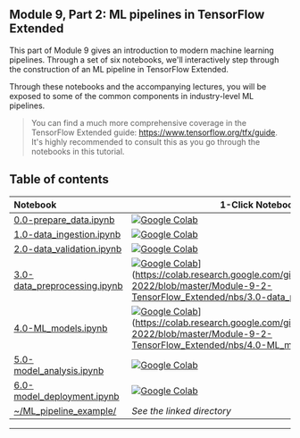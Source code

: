 ## Module 9, Part 2: ML pipelines in TensorFlow Extended

This part of Module 9 gives an introduction to modern machine learning pipelines. Through a set of six notebooks, we'll interactively step through the construction of an ML pipeline in TensorFlow Extended.

Through these notebooks and the accompanying lectures, you will be exposed to some of the common components in industry-level ML pipelines. 

> You can find a much more comprehensive coverage in the TensorFlow Extended guide: https://www.tensorflow.org/tfx/guide. It's highly recommended to consult this as you go through the notebooks in this tutorial. 

## Table of contents

| Notebook    |      1-Click Notebook      |
|:----------|------|
|  [0.0-prepare_data.ipynb](https://nbviewer.org/github/alu042/DAT255-2022/blob/master/Module-9-2-TensorFlow_Extended/nbs/0.0-prepare_data.ipynb)  | [![Google Colab](https://colab.research.google.com/assets/colab-badge.svg)](https://colab.research.google.com/github/alu042/DAT255-2022/blob/master/Module-9-2-TensorFlow_Extended/nbs/0.0-prepare_data.ipynb)
| [1.0-data_ingestion.ipynb](https://nbviewer.org/github/alu042/DAT255-2022/blob/master/Module-9-2-TensorFlow_Extended/nbs/1.0-data_ingestion.ipynb) | [![Google Colab](https://colab.research.google.com/assets/colab-badge.svg)](https://colab.research.google.com/github/alu042/DAT255-2022/blob/master/Module-9-2-TensorFlow_Extended/nbs/1.0-data_ingestion.ipynb)|
| [2.0-data_validation.ipynb](https://nbviewer.org/github/alu042/DAT255-2022/blob/master/Module-9-2-TensorFlow_Extended/nbs/2.0-data_validation) | [![Google Colab](https://colab.research.google.com/assets/colab-badge.svg)](https://colab.research.google.com/github/alu042/DAT255-2022/blob/master/Module-9-2-TensorFlow_Extended/nbs/2.0-data_validation.ipynb) |
| [3.0-data_preprocessing.ipynb](https://nbviewer.org/github/alu042/DAT255-2022/blob/master/Module-9-2-TensorFlow_Extended/nbs/3.0-data_preprocessing.ipynb) | [![Google Colab](https://colab.research.google.com/assets/colab-badge.svg)](https://colab.research.google.com/assets/colab-badge.svg)](https://colab.research.google.com/github/alu042/DAT255-2022/blob/master/Module-9-2-TensorFlow_Extended/nbs/3.0-data_preprocessing.ipynb)|
| [4.0-ML_models.ipynb](https://nbviewer.org/github/alu042/DAT255-2022/blob/master/Module-9-2-TensorFlow_Extended/nbs/4.0-ML_models.ipynb) | [![Google Colab](https://colab.research.google.com/assets/colab-badge.svg)](https://colab.research.google.com/assets/colab-badge.svg)](https://colab.research.google.com/github/alu042/DAT255-2022/blob/master/Module-9-2-TensorFlow_Extended/nbs/4.0-ML_models.ipynb)|
| [5.0-model_analysis.ipynb]() | [![Google Colab](https://colab.research.google.com/assets/colab-badge.svg)]()|
| [6.0-model_deployment.ipynb]() | [![Google Colab](https://colab.research.google.com/assets/colab-badge.svg)]()|
| [~/ML_pipeline_example/]() | _See the linked directory_ |
---